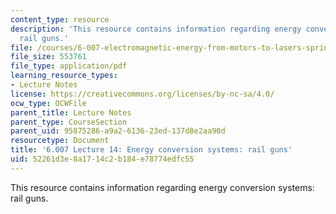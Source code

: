 ```yaml
---
content_type: resource
description: 'This resource contains information regarding energy conversion systems:
  rail guns.'
file: /courses/6-007-electromagnetic-energy-from-motors-to-lasers-spring-2011/52261d3e8a1714c2b184e78774edfc55_MIT6_007S11_lec14.pdf
file_size: 553761
file_type: application/pdf
learning_resource_types:
- Lecture Notes
license: https://creativecommons.org/licenses/by-nc-sa/4.0/
ocw_type: OCWFile
parent_title: Lecture Notes
parent_type: CourseSection
parent_uid: 95875286-a9a2-6136-23ed-137d8e2aa90d
resourcetype: Document
title: '6.007 Lecture 14: Energy conversion systems: rail guns'
uid: 52261d3e-8a17-14c2-b184-e78774edfc55
---
```

This resource contains information regarding energy conversion systems: rail guns.